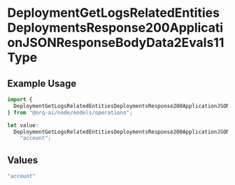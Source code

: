 # DeploymentGetLogsRelatedEntitiesDeploymentsResponse200ApplicationJSONResponseBodyData2Evals11Type

## Example Usage

```typescript
import {
  DeploymentGetLogsRelatedEntitiesDeploymentsResponse200ApplicationJSONResponseBodyData2Evals11Type,
} from "@orq-ai/node/models/operations";

let value:
  DeploymentGetLogsRelatedEntitiesDeploymentsResponse200ApplicationJSONResponseBodyData2Evals11Type =
    "account";
```

## Values

```typescript
"account"
```